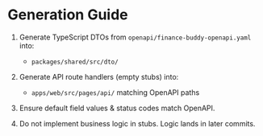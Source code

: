 # Generation Guide

1) Generate TypeScript DTOs from `openapi/finance-buddy-openapi.yaml` into:
   - `packages/shared/src/dto/`

2) Generate API route handlers (empty stubs) into:
   - `apps/web/src/pages/api/` matching OpenAPI paths

3) Ensure default field values & status codes match OpenAPI.

4) Do not implement business logic in stubs. Logic lands in later commits.
